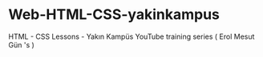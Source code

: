 # Web-HTML-CSS-yakinkampus
 HTML - CSS Lessons - Yakın Kampüs YouTube training series ( Erol Mesut Gün 's )
